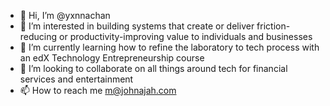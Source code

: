 - 👋 Hi, I’m @yxnnachan
- 👀 I’m interested in building systems that create or deliver friction-reducing or productivity-improving value to individuals and businesses
- 🌱 I’m currently learning how to refine the laboratory to tech process with an edX Technology Entrepreneurship course
- 💞️ I’m looking to collaborate on all things around tech for financial services and entertainment
- 📫 How to reach me m@johnajah.com

<!---
yxnnachan/yxnnachan is a ✨ special ✨ repository because its `README.md` (this file) appears on your GitHub profile.
You can click the Preview link to take a look at your changes.
--->
